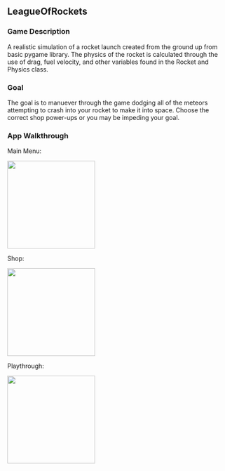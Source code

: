 ## LeagueOfRockets

### Game Description

  A realistic simulation of a rocket launch created from the ground up from basic pygame library.  The physics of the rocket is calculated through the use of drag, fuel velocity, and other variables found in the Rocket and Physics class.
  
### Goal

  The goal is to manuever through the game dodging all of the meteors attempting to crash into your rocket to make it into space.  Choose the correct shop power-ups or you may be impeding your goal.

### App Walkthrough

Main Menu:

<img src="https://github.com/KenanRustamov/League-of-Rockets/blob/master/LeagueOfRocketsMainMenu.gif" width=200><br>


Shop:

<img src="https://github.com/KenanRustamov/League-of-Rockets/blob/master/LeagueOfRocketsShop.gif" width=200><br>


Playthrough:

<img src="https://github.com/KenanRustamov/League-of-Rockets/blob/master/LeagueOfRocketsPlaythrough.gif" width=200><br>
